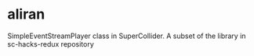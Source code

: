# aliran
SimpleEventStreamPlayer class in SuperCollider. A subset of the library in sc-hacks-redux repository
